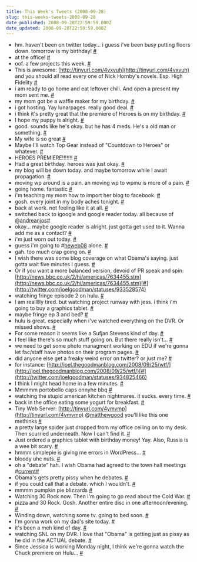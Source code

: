 ```yaml
---
title: This Week's Tweets (2008-09-28)
slug: this-weeks-tweets-2008-09-28
date_published: 2008-09-28T22:59:59.000Z
date_updated: 2008-09-28T22:59:59.000Z
---
```


- hm. haven't been on twitter today... i guess i've been busy putting floors down. tomorrow is my birthday! [#](http://twitter.com/joelgoodman/statuses/929917423)
- at the office! [#](http://twitter.com/joelgoodman/statuses/930361874)
- oof. a few projects this week. [#](http://twitter.com/joelgoodman/statuses/930476079)
- This is awesome: [http://tinyurl.com/4vxvuh](http://tinyurl.com/4vxvuh) and you should all read every one of Nick Hornby's novels. Esp. High Fidelity [#](http://twitter.com/joelgoodman/statuses/930548693)
- i am ready to go home and eat leftover chili. And open a present my mom sent me. [#](http://twitter.com/joelgoodman/statuses/930624638)
- my mom got be a waffle maker for my birthday. [#](http://twitter.com/joelgoodman/statuses/930691504)
- i got hosting. Yay lunarpages. really good deal. [#](http://twitter.com/joelgoodman/statuses/930745271)
- i think it's pretty great that the premiere of Heroes is on my birthday. [#](http://twitter.com/joelgoodman/statuses/930769372)
- I hope my puppy is alright. [#](http://twitter.com/joelgoodman/statuses/930840474)
- good. sounds like he's okay. but he has 4 meds. He's a old man or something. [#](http://twitter.com/joelgoodman/statuses/930860433)
- My wife is so great [#](http://twitter.com/joelgoodman/statuses/930913778)
- Maybe I'll watch Top Gear instead of "Countdown to Heroes" or whatever. [#](http://twitter.com/joelgoodman/statuses/931016637)
- HEROES PREMIERE!!!!!!! [#](http://twitter.com/joelgoodman/statuses/931111972)
- Had a great birthday. heroes was just okay. [#](http://twitter.com/joelgoodman/statuses/931618110)
- my blog will be down today. and maybe tomorrow while I await propagation. [#](http://twitter.com/joelgoodman/statuses/931638561)
- moving wp around is a pain. an moving wp to wpmu is more of a pain. [#](http://twitter.com/joelgoodman/statuses/932132329)
- going home. fantastic [#](http://twitter.com/joelgoodman/statuses/932204477)
- i'm teaching my mom how to import her blog to facebook. [#](http://twitter.com/joelgoodman/statuses/932330006)
- gosh. every joint in my body aches tonight. [#](http://twitter.com/joelgoodman/statuses/932392796)
- back at work. not feeling like it at all. [#](http://twitter.com/joelgoodman/statuses/932967056)
- switched back to igoogle and google reader today. all because of @[andreanjos](http://twitter.com/andreanjos)[#](http://twitter.com/joelgoodman/statuses/932979258)
- okay... maybe google reader is alright. just gotta get used to it. Wanna add me as a contact? [#](http://twitter.com/joelgoodman/statuses/933018391)
- i'm just worn out today. [#](http://twitter.com/joelgoodman/statuses/933117447)
- guess i'm going to #[heweb08](http://search.twitter.com/search?q=%23heweb08) alone. [#](http://twitter.com/joelgoodman/statuses/933225446)
- gah. too much crap going on. [#](http://twitter.com/joelgoodman/statuses/933345705)
- I wish there was some blog coverage on what Obama's saying. just gotta wait five minutes I guess. [#](http://twitter.com/joelgoodman/statuses/933504221)
- Or if you want a more balanced version, devoid of PR speak and spin: [http://news.bbc.co.uk/2/hi/americas/7634455.stm](http://news.bbc.co.uk/2/hi/americas/7634455.stm)[#](http://twitter.com/joelgoodman/statuses/933528574)
- watching fringe episode 2 on hulu. [#](http://twitter.com/joelgoodman/statuses/933644652)
- I am reallllly tired. but watching project runway with jess. i think i'm going to buy a graphics tablet. [#](http://twitter.com/joelgoodman/statuses/933759725)
- maybe fringe ep 3 and bed? [#](http://twitter.com/joelgoodman/statuses/933823907)
- hulu is great. especially when i've watched everything on the DVR. Or missed shows. [#](http://twitter.com/joelgoodman/statuses/933890392)
- For some reason it seems like a Sufjan Stevens kind of day. [#](http://twitter.com/joelgoodman/statuses/934459603)
- I feel like there's so much stuff going on. But there really isn't... [#](http://twitter.com/joelgoodman/statuses/934703378)
- we need to get some photo managment working on EDU if we're gonna let fac/staff have photos on their program pages. [#](http://twitter.com/joelgoodman/statuses/934759640)
- did anyone else get a freaky weird error on twitter? or just me? [#](http://twitter.com/joelgoodman/statuses/934824485)
- for instance: [http://joel.thegoodmanblog.com/2008/09/25/wtf/](http://joel.thegoodmanblog.com/2008/09/25/wtf/)[#](http://twitter.com/joelgoodman/statuses/934825466)
- I think I might head home in a few minutes. [#](http://twitter.com/joelgoodman/statuses/934899392)
- Mmmmm portobello caps onnyhe bbq [#](http://twitter.com/joelgoodman/statuses/934965145)
- watching the stupid american kitchen nightmares. it sucks. every time. [#](http://twitter.com/joelgoodman/statuses/935094436)
- back in the office eating some yogurt for breakfast. [#](http://twitter.com/joelgoodman/statuses/935662374)
- Tiny Web Server: [http://tinyurl.com/4ymvmp](http://tinyurl.com/4ymvmp) @[matthewgood](http://twitter.com/matthewgood) you'll like this one methinks [#](http://twitter.com/joelgoodman/statuses/935754494)
- a pretty large spider just dropped from my office ceiling on to my desk. Then scurried underneath. Now I can't find it. [#](http://twitter.com/joelgoodman/statuses/935817612)
- Just ordered a graphics tablet with birthday money! Yay. Also, Russia is a wee bit scary. [#](http://twitter.com/joelgoodman/statuses/935933274)
- hmmm simplepie is giving me errors in WordPress... [#](http://twitter.com/joelgoodman/statuses/936134717)
- bloody uhc nuts. [#](http://twitter.com/joelgoodman/statuses/936245367)
- oh a "debate" hah. I wish Obama had agreed to the town hall meetings #[current](http://search.twitter.com/search?q=%23current)[#](http://twitter.com/joelgoodman/statuses/936482578)
- Obama's gets pretty pissy when he debates. [#](http://twitter.com/joelgoodman/statuses/936685287)
- if you could call that a debate. which I wouldn't. [#](http://twitter.com/joelgoodman/statuses/936685666)
- mmmm pumpkin pie blizzards [#](http://twitter.com/joelgoodman/statuses/937508202)
- Watching 30 Rock now. Then I'm going to go read about the Cold War. [#](http://twitter.com/joelgoodman/statuses/937560333)
- pizza and 30 Rock. Gosh. Another entire disc in one afternoon/evening. [#](http://twitter.com/joelgoodman/statuses/937652042)
- Winding down, watching some tv. going to bed soon. [#](http://twitter.com/joelgoodman/statuses/937768453)
- I'm gonna work on my dad's site today. [#](http://twitter.com/joelgoodman/statuses/938188690)
- it's been a meh kind of day. [#](http://twitter.com/joelgoodman/statuses/938414002)
- watching SNL on my DVR. I love that "Obama" is getting just as pissy as he did in the ACTUAL debate. [#](http://twitter.com/joelgoodman/statuses/938504145)
- Since Jessica is working Monday night, I think we're gonna watch the Chuck premiere on Hulu... [#](http://twitter.com/joelgoodman/statuses/938510822)
